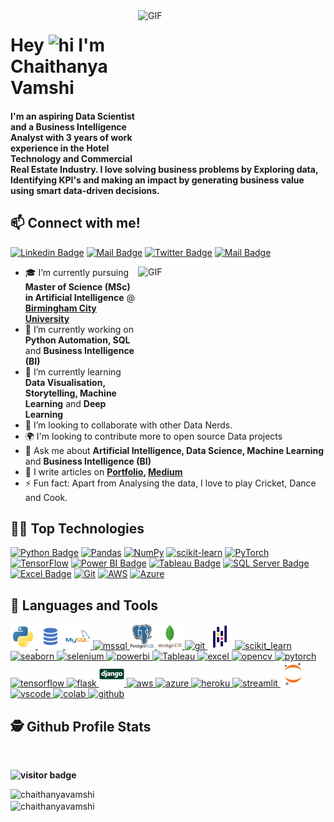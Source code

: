 <img align="right" alt="GIF" src="https://user-images.githubusercontent.com/31254745/150089844-2b1c84ce-3fbc-47cb-823b-95b81edfd187.gif" width="300" height="230" />

# **Hey <img src="https://user-images.githubusercontent.com/1303154/88677602-1635ba80-d120-11ea-84d8-d263ba5fc3c0.gif" width="28px" alt="hi"> I'm Chaithanya Vamshi** 


#### I'm an aspiring **Data Scientist** and a **Business Intelligence Analyst** with 3 years of work experience in the Hotel Technology and Commercial Real Estate Industry. I love solving business problems by Exploring data, Identifying KPI's and making an impact by generating business value using smart data-driven decisions.


## **📫 Connect with me!**

[![Linkedin Badge](https://img.shields.io/badge/-chaithanyavamshi-0e76a8?style=flat&labelColor=0e76a8&logo=linkedin&logoColor=white)](https://www.linkedin.com/in/chaithanyavamshi/)  [![Mail Badge](https://img.shields.io/badge/-chaithanyav.sai@gmail.com-c0392b?style=flat&labelColor=c0392b&logo=gmail&logoColor=white)](mailto:chaithanyav.sai@gmail.com)
[![Twitter Badge](https://img.shields.io/badge/-@ChaithanyaVams2-1ca0f1?style=flat&labelColor=1ca0f1&logo=twitter&logoColor=white&link=https://twitter.com/Ipenywis)](https://twitter.com/ChaithanyaVams2) [![Mail Badge](https://img.shields.io/badge/-@Chaithanya_vamsi-e84393?style=flat&labelColor=e84393&logo=instagram&logoColor=white)](https://www.instagram.com/chaithanya_vamsi/)

<!-- TODO: Add last video link -->


<img align="right" alt="GIF" src="https://user-images.githubusercontent.com/31254745/150092463-875d72f1-d6e1-467b-a908-417533ef14d7.gif" width="300" height="240" />

- 🎓 I’m currently pursuing **Master of Science (MSc) in Artificial Intelligence** @ **[Birmingham City University](https://www.bcu.ac.uk/)**
- 🔭 I’m currently working on **Python Automation, SQL** and **Business Intelligence (BI)** 
- 🌱 I’m currently learning **Data Visualisation, Storytelling, Machine Learning** and **Deep Learning**
- 🤝 I’m looking to collaborate with other Data Nerds.
- 🌍 I'm looking to contribute more to open source Data projects
- 💬 Ask me about **Artificial Intelligence, Data Science, Machine Learning** and **Business Intelligence (BI)**
- 📝 I write articles on **[Portfolio](https://chaithanyavamshi.github.io/posts/), [Medium](https://medium.com/@chaithanyavamshi)**
- ⚡ Fun fact: Apart from Analysing the data, I love to play Cricket, Dance and Cook. 

## **👨‍💻 Top Technologies**

<!-- TODO: Make technologies links takes you to repositories -->
[![Python Badge](https://img.shields.io/badge/-Python-3776AB?style=for-the-badge&labelColor=212121&logo=python)](#) [![Pandas](https://img.shields.io/badge/pandas-%23150458.svg?style=for-the-badge&labelColor=212121&logo=pandas&logoColor=white)](#) [![NumPy](https://img.shields.io/badge/numpy-%23013243.svg?style=for-the-badge&labelColor=212121&logo=numpy&logoColor=white)](#) [![scikit-learn](https://img.shields.io/badge/scikit--learn-%23F7931E.svg?style=for-the-badge&labelColor=212121&logo=scikit-learn&logoColor=white)](#) [![PyTorch](https://img.shields.io/badge/PyTorch-%230C55A5.svg?style=for-the-badge&labelColor=212121&logo=PyTorch&logoColor=white)](#) [![TensorFlow](https://img.shields.io/badge/TensorFlow-%23FF6F00.svg?style=for-the-badge&labelColor=212121&logo=TensorFlow&logoColor=white)](#) [![Power BI Badge](https://img.shields.io/badge/-Power%20BI-F2C811?style=for-the-badge&labelColor=212121&logo=powerbi)](#) [![Tableau Badge](https://img.shields.io/badge/-Tableau-E97627?style=for-the-badge&labelColor=212121&logo=tableau)](#) [![SQL Server Badge](https://img.shields.io/badge/-SQL-CC2927?style=for-the-badge&labelColor=212121&logo=Microsoft%20SQL%20Server&logoColor=CC2927)](#) [![Excel Badge](https://img.shields.io/badge/-Microsoft%20Excel-217346?style=for-the-badge&labelColor=212121&logo=Microsoft%20Excel&logoColor=217346)](#) [![Git](https://img.shields.io/badge/git-%23F05033.svg?style=for-the-badge&labelColor=212121&logo=git&logoColor=white)](#) [![AWS](https://img.shields.io/badge/AWS-%23FF9900.svg?style=for-the-badge&labelColor=212121&logo=amazon-aws&logoColor=white)](#) [![Azure](https://img.shields.io/badge/azure-%230072C6.svg?style=for-the-badge&labelColor=212121&logo=microsoftazure&logoColor=white)](#)


## **🚀 Languages and Tools**


<p align="left">
	
<a href="https://www.python.org" target="_blank" rel="noreferrer">
      <img src="https://raw.githubusercontent.com/devicons/devicon/master/icons/python/python-original.svg" alt="python" width="40"
      height="40" />
</a> <a href="https://en.wikipedia.org/wiki/SQL" target="_blank"> 
        <img src="https://raw.githubusercontent.com/github/explore/80688e429a7d4ef2fca1e82350fe8e3517d3494d/topics/sql/sql.png" alt="SQL" width="40" height="40"> 
</a> <a href="https://www.mysql.com/" target="_blank" rel="noreferrer">
      <img src="https://raw.githubusercontent.com/devicons/devicon/master/icons/mysql/mysql-original-wordmark.svg" alt="mysql"
      width="40" height="40" />
</a> <a href="https://www.microsoft.com/en-us/sql-server" target="_blank" rel="noreferrer">
      <img src="https://www.svgrepo.com/show/303229/microsoft-sql-server-logo.svg" alt="mssql" width="40" height="40" />
</a> <a href="https://www.postgresql.org" target="_blank" rel="noreferrer">
      <img src="https://raw.githubusercontent.com/devicons/devicon/master/icons/postgresql/postgresql-original-wordmark.svg"
      alt="postgresql" width="40" height="40" />
</a> <a href="https://www.mongodb.com/" target="_blank" rel="noreferrer">
      <img src="https://raw.githubusercontent.com/devicons/devicon/master/icons/mongodb/mongodb-original-wordmark.svg"
      alt="mongodb" width="40" height="40" />
</a> <a href="https://git-scm.com/" target="_blank">
        <img src="https://www.vectorlogo.zone/logos/git-scm/git-scm-icon.svg" alt="git" width="40" height="40"/> 
</a> <a href="https://pandas.pydata.org/" target="_blank" rel="noreferrer">
      <img src="https://raw.githubusercontent.com/devicons/devicon/2ae2a900d2f041da66e950e4d48052658d850630/icons/pandas/pandas-original.svg"
      alt="pandas" width="40" height="40" />
</a>   <a href="https://scikit-learn.org/" target="_blank" rel="noreferrer">
      <img src="https://upload.wikimedia.org/wikipedia/commons/0/05/Scikit_learn_logo_small.svg" alt="scikit_learn" width="40"
      height="40" />
</a> <a href="https://seaborn.pydata.org/" target="_blank" rel="noreferrer">
      <img src="https://seaborn.pydata.org/_images/logo-mark-lightbg.svg" alt="seaborn" width="40" height="40" />
</a> <a href="https://www.selenium.dev" target="_blank" rel="noreferrer">
      <img src="https://raw.githubusercontent.com/detain/svg-logos/780f25886640cef088af994181646db2f6b1a3f8/svg/selenium-logo.svg"
      alt="selenium" width="40" height="40" />
</a> <a href="https://powerbi.microsoft.com/" target="_blank" rel="noreferrer">
      <img src="https://github.com/microsoft/PowerBI-Icons/raw/main/PNG/PowerBI.png" alt="powerbi" width="35" height="40" />
    </a> 	<a href="https://www.tableau.com/" target="_blank" rel="noreferrer">
      <img src="https://img.icons8.com/color/2x/tableau-software.png" alt="Tableau" width="40" height="40" />
    </a> 
	<a href="https://www.microsoft.com/en-us/microsoft-365/excel" target="_blank" rel="noreferrer">
      <img src="https://upload.wikimedia.org/wikipedia/commons/thumb/3/34/Microsoft_Office_Excel_%282019%E2%80%93present%29.svg/768px-Microsoft_Office_Excel_%282019%E2%80%93present%29.svg.png" alt="excel" width="40" height="40" />
    </a> <a href="https://opencv.org/" target="_blank" rel="noreferrer">
      <img src="https://www.vectorlogo.zone/logos/opencv/opencv-icon.svg" alt="opencv" width="40" height="40" />
</a> <a href="https://pytorch.org/" target="_blank" rel="noreferrer">
      <img src="https://www.vectorlogo.zone/logos/pytorch/pytorch-icon.svg" alt="pytorch" width="40" height="40" />
    </a> 
<a href="https://www.tensorflow.org" target="_blank" rel="noreferrer">
      <img src="https://www.vectorlogo.zone/logos/tensorflow/tensorflow-icon.svg" alt="tensorflow" width="40" height="40" />
</a>	<a href="https://flask.palletsprojects.com/" target="_blank" rel="noreferrer">
      <img src="https://www.vectorlogo.zone/logos/pocoo_flask/pocoo_flask-icon.svg" alt="flask" width="40" height="40" />
    </a> 
    <a href="https://www.djangoproject.com/" target="_blank" rel="noreferrer">
	<img src="https://raw.githubusercontent.com/devicons/devicon/master/icons/django/django-original.svg" alt="django" width="40"
      height="40" />
    </a> 
     <a href="https://aws.amazon.com" target="_blank" rel="noreferrer">
      <img src="https://www.logo.wine/a/logo/Amazon_Web_Services/Amazon_Web_Services-Logo.wine.svg"
      alt="aws" width="40" height="40" />
    </a> 
    <a href="https://azure.microsoft.com/en-in/" target="_blank" rel="noreferrer">
      <img src="https://www.vectorlogo.zone/logos/microsoft_azure/microsoft_azure-icon.svg" alt="azure" width="40" height="40" />
    </a> 
    <a href="https://heroku.com" target="_blank" rel="noreferrer">
      <img src="https://www.vectorlogo.zone/logos/heroku/heroku-icon.svg" alt="heroku" width="40" height="40" />
    </a> 	<a href="https://streamlit.io/" target="_blank" rel="noreferrer">
      <img src="https://avatars.githubusercontent.com/u/45109972?s=400&amp;v=4" alt="streamlit" width="40" height="40" />
    </a> <a href="https://jupyter.org/" target="_blank" rel="noreferrer">
      <img src="https://raw.githubusercontent.com/github/explore/80688e429a7d4ef2fca1e82350fe8e3517d3494d/topics/jupyter-notebook/jupyter-notebook.png" alt="jupyter" width="40" height="40" />
    </a> 	<a href="https://code.visualstudio.com/" target="_blank" rel="noreferrer">
      <img src="https://upload.wikimedia.org/wikipedia/commons/thumb/9/9a/Visual_Studio_Code_1.35_icon.svg/768px-Visual_Studio_Code_1.35_icon.svg.png" alt="vscode" width="40" height="40" />
    </a> 	<a href="https://colab.research.google.com/" target="_blank" rel="noreferrer">
      <img src="https://upload.wikimedia.org/wikipedia/commons/thumb/d/d0/Google_Colaboratory_SVG_Logo.svg/977px-Google_Colaboratory_SVG_Logo.svg.png" alt="colab" width="40" height="40" />
    </a>  	<a href="https://github.com/" target="_blank" rel="noreferrer">
      <img src="https://github.githubassets.com/images/modules/logos_page/GitHub-Mark.png" alt="github" width="40" height="40" />
    </a> 	
 </p>   

## **🕵️ Github Profile Stats** 
</br>

**![visitor badge](https://visitor-badge.glitch.me/badge?page_id=chaithanyavamshi.visitor-badge)**

<p><img align="left" src="https://github-readme-stats.vercel.app/api?username=chaithanyavamshi&layout=compact&theme=radical&show_icons=true&locale=en" 
	alt="chaithanyavamshi" width="400"  /></p>

<p><img align="center" src="https://github-readme-streak-stats.herokuapp.com/?user=chaithanyavamshi&&layout=compact&theme=radical" alt="chaithanyavamshi" width="400"  /></p>
